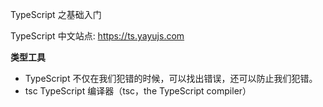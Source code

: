 TypeScript 之基础入门

TypeScript 中文站点: <https://ts.yayujs.com>

**类型工具**
- TypeScript 不仅在我们犯错的时候，可以找出错误，还可以防止我们犯错。
- tsc TypeScript 编译器（tsc，the TypeScript compiler）
